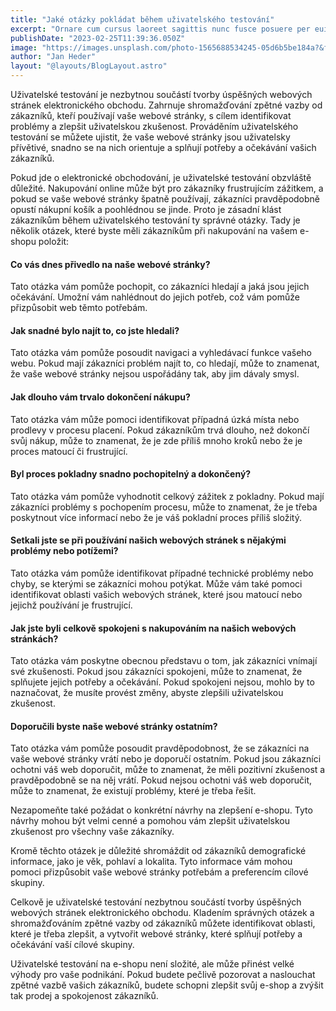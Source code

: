 ```yaml
---
title: "Jaké otázky pokládat během uživatelského testování"
excerpt: "Ornare cum cursus laoreet sagittis nunc fusce posuere per euismod dis vehicula a, semper fames lacus maecenas dictumst pulvinar neque enim non potenti. Torquent hac sociosqu eleifend potenti."
publishDate: "2023-02-25T11:39:36.050Z"
image: "https://images.unsplash.com/photo-1565688534245-05d6b5be184a?&fit=crop&w=430&h=240"
author: "Jan Heder"
layout: "@layouts/BlogLayout.astro"
---
```


Uživatelské testování je nezbytnou součástí tvorby úspěšných webových stránek elektronického obchodu. Zahrnuje shromažďování zpětné vazby od zákazníků, kteří používají vaše webové stránky, s cílem identifikovat problémy a zlepšit uživatelskou zkušenost. Prováděním uživatelského testování se můžete ujistit, že vaše webové stránky jsou uživatelsky přívětivé, snadno se na nich orientuje a splňují potřeby a očekávání vašich zákazníků.

Pokud jde o elektronické obchodování, je uživatelské testování obzvláště důležité. Nakupování online může být pro zákazníky frustrujícím zážitkem, a pokud se vaše webové stránky špatně používají, zákazníci pravděpodobně opustí nákupní košík a poohlédnou se jinde. Proto je zásadní klást zákazníkům během uživatelského testování ty správné otázky. Tady je několik otázek, které byste měli zákazníkům při nakupování na vašem e-shopu položit:

#### Co vás dnes přivedlo na naše webové stránky?

Tato otázka vám pomůže pochopit, co zákazníci hledají a jaká jsou jejich očekávání. Umožní vám nahlédnout do jejich potřeb, což vám pomůže přizpůsobit web těmto potřebám.

#### Jak snadné bylo najít to, co jste hledali?

Tato otázka vám pomůže posoudit navigaci a vyhledávací funkce vašeho webu. Pokud mají zákazníci problém najít to, co hledají, může to znamenat, že vaše webové stránky nejsou uspořádány tak, aby jim dávaly smysl.

#### Jak dlouho vám trvalo dokončení nákupu?

Tato otázka vám může pomoci identifikovat případná úzká místa nebo prodlevy v procesu placení. Pokud zákazníkům trvá dlouho, než dokončí svůj nákup, může to znamenat, že je zde příliš mnoho kroků nebo že je proces matoucí či frustrující.

#### Byl proces pokladny snadno pochopitelný a dokončený?

Tato otázka vám pomůže vyhodnotit celkový zážitek z pokladny. Pokud mají zákazníci problémy s pochopením procesu, může to znamenat, že je třeba poskytnout více informací nebo že je váš pokladní proces příliš složitý.

#### Setkali jste se při používání našich webových stránek s nějakými problémy nebo potížemi?

Tato otázka vám pomůže identifikovat případné technické problémy nebo chyby, se kterými se zákazníci mohou potýkat. Může vám také pomoci identifikovat oblasti vašich webových stránek, které jsou matoucí nebo jejichž používání je frustrující.

#### Jak jste byli celkově spokojeni s nakupováním na našich webových stránkách?

Tato otázka vám poskytne obecnou představu o tom, jak zákazníci vnímají své zkušenosti. Pokud jsou zákazníci spokojeni, může to znamenat, že splňujete jejich potřeby a očekávání. Pokud spokojeni nejsou, mohlo by to naznačovat, že musíte provést změny, abyste zlepšili uživatelskou zkušenost.

#### Doporučili byste naše webové stránky ostatním?

Tato otázka vám pomůže posoudit pravděpodobnost, že se zákazníci na vaše webové stránky vrátí nebo je doporučí ostatním. Pokud jsou zákazníci ochotni váš web doporučit, může to znamenat, že měli pozitivní zkušenost a pravděpodobně se na něj vrátí. Pokud nejsou ochotni váš web doporučit, může to znamenat, že existují problémy, které je třeba řešit.

Nezapomeňte také požádat o konkrétní návrhy na zlepšení e-shopu. Tyto návrhy mohou být velmi cenné a pomohou vám zlepšit uživatelskou zkušenost pro všechny vaše zákazníky.

Kromě těchto otázek je důležité shromáždit od zákazníků demografické informace, jako je věk, pohlaví a lokalita. Tyto informace vám mohou pomoci přizpůsobit vaše webové stránky potřebám a preferencím cílové skupiny.

Celkově je uživatelské testování nezbytnou součástí tvorby úspěšných webových stránek elektronického obchodu. Kladením správných otázek a shromažďováním zpětné vazby od zákazníků můžete identifikovat oblasti, které je třeba zlepšit, a vytvořit webové stránky, které splňují potřeby a očekávání vaší cílové skupiny.

Uživatelské testování na e-shopu není složité, ale může přinést velké výhody pro vaše podnikání. Pokud budete pečlivě pozorovat a naslouchat zpětné vazbě vašich zákazníků, budete schopni zlepšit svůj e-shop a zvýšit tak prodej a spokojenost zákazníků.